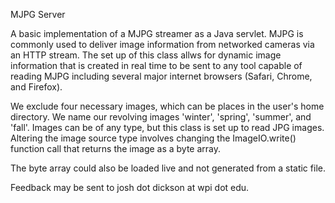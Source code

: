 MJPG Server

A basic implementation of a MJPG streamer as a Java servlet. MJPG is commonly used to deliver image information from networked cameras via an HTTP stream. The set up of this class allws for dynamic image information that is created in real time to be sent to any tool capable of reading MJPG including several major internet browsers (Safari, Chrome, and Firefox).

We exclude four necessary images, which can be places in the user's home directory. We name our revolving images 'winter', 'spring', 'summer', and 'fall'. Images can be of any type, but this class is set up to read JPG images. Altering the image source type involves changing the ImageIO.write() function call that returns the image as a byte array.

The byte array could also be loaded live and not generated from a static file.

Feedback may be sent to josh dot dickson at wpi dot edu.
